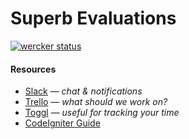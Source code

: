 # Superb Evaluations
[![wercker status](https://app.wercker.com/status/0e7cf80f5366562b384dcb81a0ec66bd/m "wercker status")](https://app.wercker.com/project/bykey/0e7cf80f5366562b384dcb81a0ec66bd)
#### Resources
* [Slack](http://superb-ewu.slack.com/) — *chat & notifications*
* [Trello](https://trello.com/b/qC7G9zlf/ewu-course-evaluations) — *what should we work on?*
* [Toggl](https://www.toggl.com) — *useful for tracking your time*
* [CodeIgniter Guide](https://ellislab.com/codeigniter/user-guide/)

